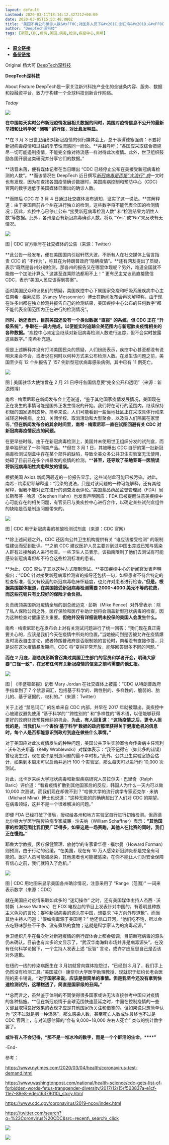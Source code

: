 ```yaml
---
layout: default
Lastmod: 2020-03-11T18:14:12.427212+00:00
date: 2020-03-05T15:53:48.000Z
title: "美国不再公布确诊人数&#xFF0C;对医务人员下&#x201C;封口令&#x201D;&#xFF0C;新冠疫情在美将走向何方"
author: "DeepTech深科技"
tags: [新冠,CDC,疫情,美国,病毒,检测,疾控中心,南希]
---
```


* [**原文链接**](http://archive.ph/S8JCQ)
* [**备份链接**](http://archive.ph/S8JCQ)


Original 杨大可 [DeepTech深科技](#)

**DeepTech深科技** ![](data:image/gif;base64,R0lGODlhAQABAIAAAAAAAP///yH5BAEAAAAALAAAAAABAAEAAAIBRAA7)

About Feature DeepTech是一家关注新兴科技产业化的全链条内容、服务、数据和投融资平台，致力于构建一个全球科技创新合作网络。

_Today_

![](/images/post/92a7ba0d3293ae2208ab1857c186e474.webp)

**在中国每天实时公布新冠疫情发展相关数据的同时，美国对疫情信息不公开的最新举措和让科学家 “闭嘴” 的行径，对比愈发明显。**

**在 3 月 3 日世卫组织对新冠疫情的例行媒体会上，总干事谭德塞强调：不要将新冠病毒疫情和过往的季节性流感同一而论。**并且呼吁：“各国应采取综合措施尽一切可能遏制疫情，不能完全像对待流感一样对待此次疫情。此外，世卫组织鼓励各国开展这类研究并分享它们的数据。”

**话音未落，便有媒体记者在当日曝出 “CDC 已经停止公布在美接受新冠病毒检测的人数”。**而该情况在 DeepTech 近日撰写[_新冠病毒是否是“大流行” 病_](https://archive.ph/o/S8JCQ/mp.weixin.qq.com/s?__biz=MzA3NTIyODUzNA==&mid=2649583534&idx=1&sn=c7ca271e2d63c85fdcba8bbf4634319d&chksm=876a7bb7b01df2a11e962864a720c8cf50d52f0d9ae549b51a50b3d35a8e67bc8f793fbb1523&scene=21%23wechat_redirect)一文时也有发现，因为在查找各国疫情确诊数据时，美国疾病控制和预防中心（CDC）官网的数字远低于美国媒体已曝出的确诊人数。

**而随后 CDC 在 3 月 4 日通过社交媒体发布通知，证实了这一说法。**其解释道：由于美国目前各个州在进行独立的检测，这些数字将不能代表全国的检测情况；因此，疾控中心已停止公布 “接受新冠病毒检测人数” 和“检测结果为阴性人数”等数据。此外，各州是否有新冠病毒确诊人数，将以 “Yes” 或“No”来反映有无情况。

![](/images/post/1706e61b9b0fd08df3fcfd6d1ff2a442.png)

图 | CDC 官方账号在社交媒体的公告（来源：Twitter）

**此公告一经发布，便在美国国内引起轩然大波，不断有人在社交媒体上留言指责 CDC 的 “不作为”，称其在为特朗普政府“隐瞒疫情”。**还有网友提出了质疑，表示“既然是各州分别检测，那各州的报告又在哪里体现呢？另外，难道全国就不能做一个加法计算么？这甚至连乘除法都用不上！” 更有民主党议员直接致信 CDC，表示“美国人民应该得到答案”。

面对美国民众和议员们的质疑，美国疾控中心下属国家免疫和呼吸系统疾病中心主任南希 · 梅索尼耶（Nancy Messonnier）博士在新闻发布会再次解释称，由于现在许多州都在独立检测并报告自己的检测结果，美国疾控中心公布的任何数字“都不能代表全国范围内正在进行的检测情况”。

**同时，她还表示，目前美国还没有一个类似数据 “直报” 的系统，但 CDC 正在 “升级系统”，争取在一周内完成，以便能实时追踪全美范围内与新冠肺炎疫情相关的各种数据。**“疾控中心肯定会继续对新冠病毒检测人数进行追踪，但不会实时披露这些数字。” 南希补充道。

但是上述解释并没有打消美国民众的质疑，人们纷纷表示，疾控中心甚至都没有说明未来会不会，或者说在何时以何种方式来公布检测人数。在发生该问题之前，美国至少有 12 个州报告了 157 例新型冠状病毒感染病例，其中已有 11 例死亡。

![](/images/post/63978cbc8145db6102159e5cddae89fb.jpg)

图 | 美国驻华大使馆曾在 2 月 21 日呼吁各国信息要“完全公开和透明”（来源：新浪微博）

南希 · 梅索尼耶在新闻发布会上还说道，“鉴于其他国家疫情发展情况，美国现在正在发生的事情可能是国外正发生情况的开始。我们将在可行的范围内，继续保持积极的国家遏制态势。简单来说，人们可能看到一些当地社区正在采取具体行动来减轻这种疾病，比如，关闭学校、取消活动和大型聚会，以及将人们隔离在家里等。”**但在新闻发布会的其余时间里，南希 · 梅索尼耶一直在试图回避有关 CDC 对新冠病毒疫情反应的问题。**

在更早些时候，由于在新冠病毒检测上，美国并未使用世卫组织分发的试剂盒，而是单独研发了一种同类产品。**但在 3 月 1 日，其被曝出 CDC 自研的第一批新冠病毒检测试剂盒中存在某个部件的缺陷，导致全美众多公共卫生实验室无法使用，妨碍了目前已在多个州暴发的疫情的检测。****甚至，还导致了圣地亚哥一医院误将新冠病毒阳性病患释放的错误。**

根据美国 Axios 新闻网最近的一份报告显示，这些试剂盒可能已被污染。对此，南希 · 梅索尼耶解释道：“污染的说法，只是对该问题的一种可能解释。还有其他解释，但我不能对正在进行的调查发表评论。”美国食品药品监督管理局（FDA）局长斯蒂芬 · 哈恩（Stephen Hahn）也发表声明回应：FDA 已被提醒注意美疾控中心可能存在的相关问题，有官员已与美疾控中心进行合作，以确定某些试剂盒组件的缺陷是否是制造问题带来的。

![](/images/post/f6e16763671d3e3c2d5ec7768fedddf1.jpg)

图 | CDC 用于新冠病毒的核酸检测试剂盒（来源：CDC 官网）

**除上述问题之外，CDC 还因向公共卫生机构提供有关 “谁应该接受检测” 的限制性建议而受到批评。**之前 CDC 建议医护人员主要对到过中国出差或已知与感染人群有过接触的人进行检查。一些卫生人员表示，该指南限制了他们去测试有可能感染新冠病毒但却不符合这些检测标准的患者。

**为此，CDC 否认了其以这种方式限制测试。**美国疾控中心的新闻官发表声明指出：“CDC 针对接受新冠病毒检测者的指导还包括一句，如果患者不符合特定的检查标准，但又有较高的新冠病毒临床怀疑度，也允许对患者进行检查。”**但是，根据美国媒体报道，在美国接受新冠病毒检测需要 2000~4000 美元不等的花费，而这些花销只有比较好的保险才会负担。**

负责统领美国新冠疫情全局的副总统迈克 · 彭斯（Mike Pence）对外曾表示：除了私人保险公司之外，医疗保险和医疗补助计划将会涵盖新型冠状病毒的检查，因为这种检查对健康至关重要。**但他并没有详细说明未投保的美国人会发生什么。**

南希 · 梅索尼耶也在发布会上对有关测试问题进行了统一回答：“我们现在真正需要关心的，应该是我们今天在疫情中所处的位置。”当她被问到是否被允许在疫情爆发时发表自由言论，或者特朗普政府是否限制她的言论时，南希没有直接作答，只是说在这次疫情暴发期间，CDC 将“变得非常开放，能够回答很多不同的问题。”

**而在 2 月底，副总统彭斯曾召集过美国卫生部门的官员和学者开会，明确大家要“口径一致”，在发布任何有关新冠疫情的信息之前均需要向他汇报。**

![](/images/post/2fcd696d2056076c8d8e2dbc64019911.jpg)

图 | 《华盛顿邮报》记者 Mary Jordan 在社交媒体上披露：“CDC 从特朗普政府手指拿到了 7 个禁忌词汇，包括基于科学的、跨性别的、多样性的、脆弱的、胎儿的、基于证据的、权利的。”（来源：Twitter）

关于上述 “禁忌词汇” 的名单来自 CDC 内部，并早在 2017 年就被曝出。美疾控中心被建议避免使用 “基于科学的”“跨性别的” 和“多样性的”等术语，以便能够获得更好的政府财政预算倾斜的机会。**为此，有人回复道：****“这场疫情之后，更令人担忧的是，当我们从一个害怕‘基于科学’数据的政府那里获得关于健康危机的信息时，每个人是否都能意识到政府到底在做些什么事情。****”**

对于美国应对此次疫情发生的种种问题，美国公共卫生实验室协会传染病主任凯利 · 沃布洛夫斯基（Kelly Wroblewski）对媒体表示：“我不记得它（如此多的错误）曾经发生过，现在或许是制造问题的最不幸时机。”此外，公共卫生实验室协会估计，如果到本周末可以启动并运行 100 个实验室，那么每天可以进行约 10,000 次测试。

对此，北卡罗来纳大学冠状病毒和新型疾病研究人员拉尔夫 · 巴里奇（Ralph Baric）评价道：“看看疫情扩散到其他国家后的反应，韩国人为什么一天内可以做 10,000 次测试，而我们现在却做不到？”哈佛大学的流行病学专家迈克尔 · 米纳（Michael Mina）博士也说道：“这种无能的的确确超出了人们对 CDC 的期望。在病毒领域，这并不是一个很难解决的问题。”

即便 FDA 已经打破了僵局，授权给各州和地方实验室自行进行初始检测。但范德比尔特大学医学院传染病专家威廉 · 沙夫纳（William Schaffner）表示：**“其他国家的检测范围比我们要广泛得多，如果这是一场赛跑，其他人在比赛的同时，我们正在慢跑。”**

耶鲁大学教授，医疗保健管理、放射学的专家霍华德 · 福尔曼（Howard Forman）则预测，由于行动的迟缓，“在美国，现在有 10 万人感染新冠肺炎都是完全有可能的。医护人员可能被感染，其他患者也可能被感染，在你不能让人们对安全保障有信心之前，我们就陷入了危机。”

![](/images/post/a1ad97bf8479cd883e83348704147f72.jpg)

图 | CDC 用地图来显示美国各州确诊情况，注意采用了 “Range（范围）” 一词来表示数字（来源：CDC）

就在美国应对疫情采取如此多的 “迷幻操作” 之时，还有美国媒体主持人杰西 · 沃特斯（Jesse Watters）在 FOX 电视台的节目上发表针对中国的，有着明显种族主义色彩的言论：妄称新冠病毒的源头在中国，想要求 “中方向外界道歉”。而当其他主持人问道：“假如病毒源于美国呢？” 他还信口开河，“他们吃不饱，所以会去吃野味那些不干净、没有煮熟的食物；这就是科学家认为的病毒起源。”

世卫组织几乎在每次针对新冠疫情的例行媒体会上都会强调，目前新冠病毒的源头仍未确认。目前也有众多论文显示了，“武汉华南海鲜市场并非是病毒源头”。在没有任何科学论据下，一个主持人发表上述 “反智” 言论，或许才应反思自己是否该对外道歉。

在纽约一线的传染病医生在 3 月初就曾向媒体抱怨过，“已经到 3 月了，我们手上仍然没有检测工具。”美国威尔 · 康奈尔大学医学助理教授、现就职于纽约长老会医院的麦卡锡说，**“对于国家来说，应该是很简单的事情。****但是我至今还没有拿到快速检测试剂，这糟糕透了，简直是国家级的丑闻。****”**

**总而言之，虽然鉴于体制的不同使得很多国家或许无法直接参考中国应对疫情的各种措施。**但在新冠疫情于全球范围快速蔓延之时，中国在控制疫情的一些关键且取得良好效果的表现才应是其他国家所关注和借鉴的。但如果说只想简单认为 “这不过就是另一种流感”，那么感染人数，甚至死亡人数或许最终也不过是 CDC 官网上，与对流感估算的“会有 9,000~18,000 左右人死亡” 类似的统计数字罢了。

**或许有人不会记得，“那不是一堆冰冷的数字，而是一个个鲜活的生命。****”**

\-End-

参考：

https://www.nytimes.com/2020/03/04/health/coronavirus-test-demand.html

https://www.washingtonpost.com/national/health-science/cdc-gets-list-of-forbidden-words-fetus-transgender-diversity/2017/12/15/f503837a-e1cf-11e7-89e8-edec16379010\_story.html

https://www.cdc.gov/coronavirus/2019-ncov/index.html

https://twitter.com/search?q=%23Coronvirus%20CDC&src=recent\_search\_click

![](/images/post/5c7d95e0864cb54fa8d4f78dde25e22b.webp)

![](/images/post/37523d31e7eafcb1fcfbcb8cc05ea6a1.gif)

